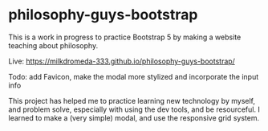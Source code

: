 # philosophy-guys-bootstrap
This is a work in progress to practice Bootstrap 5 by making a website teaching about philosophy.

Live: https://milkdromeda-333.github.io/philosophy-guys-bootstrap/

Todo:
  add Favicon,
  make the modal more stylized and incorporate the input info

This project has helped me to practice learning new technology by myself, and problem solve, especially with using the dev tools, and be resourceful. I learned to make a (very simple) modal, and use the responsive grid system.
